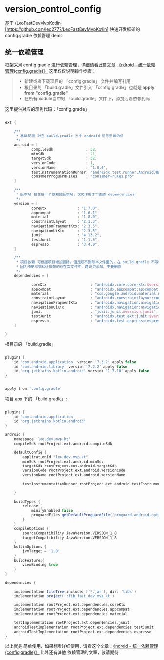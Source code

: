 # version_control_config

基于 (LeoFastDevMvpKotlin)[https://github.com/leo2777/LeoFastDevMvpKotlin] 快速开发框架的 config.gradle 依赖管理 demo

## 统一依赖管理

框架采用 config.gradle 进行依赖管理，详细请看此篇文章 [《ndroid - 统一依赖管理(config.gradle)》](https://juejin.cn/post/7224007334513770551) 这里仅仅说明操作步骤：

> - 新建或者下载项目的 「config.gradle」 文件并编写引用
> - 根目录的 「build.gradle」文件引入 「config.gradle」也就是 **apply from "config.gradle"**
> - 在所有module当中的 「build.gradle」文件下，添加活着依赖代码

这里提供对应的示例代码：「config.gradle」

```groovy

ext {

    /**
     * 基础配置 对应 build.gradle 当中 android 括号里面的值
     */
    android = [
            compileSdk               : 32,
            minSdk                   : 21,
            targetSdk                : 32,
            versionCode              : 1,
            versionName              : "1.0.0",
            testInstrumentationRunner: "androidx.test.runner.AndroidJUnitRunner",
            consumerProguardFiles    : "consumer-rules.pro"
    ]

    /**
     * 版本号 包含每一个依赖的版本号，仅仅作用于下面的 dependencies
     */
    version = [
            coreKtx              : "1.7.0",
            appcompat            : "1.6.1",
            material             : "1.8.0",
            constraintLayout     : "2.1.3",
            navigationFragmentKtx: "2.3.5",
            navigationUiKtx      : "2.3.5",
            junit                : "4.13.2",
            testJunit            : "1.1.5",
            espresso             : "3.4.0",
    ]

    /**
     * 项目依赖 可根据项目增加删除，但是可不删除本文件里的，在 build.gradle 不写依赖即可
     * 因为MVP框架默认依赖的也在次文件中，建议只添加，不要删除
     */
    dependencies = [

            coreKtx                    : "androidx.core:core-ktx:$version.coreKtx",
            appcompat                  : "androidx.appcompat:appcompat:$version.appcompat",
            material                   : "com.google.android.material:material:$version.material",
            constraintLayout           : "androidx.constraintlayout:constraintlayout:$version.constraintLayout",
            navigationFragmentKtx      : "androidx.navigation:navigation-fragment-ktx:$version.navigationFragmentKtx",
            navigationUiKtx            : "androidx.navigation:navigation-ui-ktx:$version.navigationUiKtx",
            junit                      : "junit:junit:$version.junit",
            testJunit                  : "androidx.test.ext:junit:$version.testJunit",
            espresso                   : "androidx.test.espresso:espresso-core:$version.espresso",
    ]

}

```

根目录的 「build,gradle」

```groovy

plugins {
    id 'com.android.application' version '7.2.2' apply false
    id 'com.android.library' version '7.2.2' apply false
    id 'org.jetbrains.kotlin.android' version '1.7.10' apply false
}


apply from:"config.gradle"

```
项目 app 下的 「build.gradle」:

```groovy

plugins {
    id 'com.android.application'
    id 'org.jetbrains.kotlin.android'
}

android {
    namespace 'leo.dev.mvp.kt'
    compileSdk rootProject.ext.android.compileSdk

    defaultConfig {
        applicationId "leo.dev.mvp.kt"
        minSdk rootProject.ext.android.minSdk
        targetSdk rootProject.ext.android.targetSdk
        versionCode rootProject.ext.android.versionCode
        versionName rootProject.ext.android.versionName

        testInstrumentationRunner rootProject.ext.android.testInstrumentationRunner

    }

    buildTypes {
        release {
            minifyEnabled false
            proguardFiles getDefaultProguardFile('proguard-android-optimize.txt'), 'proguard-rules.pro'
        }
    }
    compileOptions {
        sourceCompatibility JavaVersion.VERSION_1_8
        targetCompatibility JavaVersion.VERSION_1_8
    }
    kotlinOptions {
        jvmTarget = '1.8'
    }
    buildFeatures{
        viewBinding true
    }
}

dependencies {

    implementation fileTree(include: ['*.jar'], dir: 'libs')
    implementation project(':lib_fast_dev_mvp_kt')

    implementation rootProject.ext.dependencies.coreKtx
    implementation rootProject.ext.dependencies.appcompat
    implementation rootProject.ext.dependencies.material

    testImplementation rootProject.ext.dependencies.junit
    androidTestImplementation rootProject.ext.dependencies.testJunit
    androidTestImplementation rootProject.ext.dependencies.espresso
}

```

以上就是 简单使用，如果想看详细使用，请看这个文章：[《ndroid - 统一依赖管理(config.gradle)》](https://juejin.cn/post/7224007334513770551)
此外还有其他 依赖管理的文章，敬请期待
